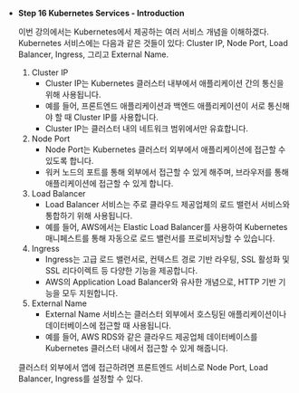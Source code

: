 - **Step 16 Kubernetes Services - Introduction**
    
    
    이번 강의에서는 Kubernetes에서 제공하는 여러 서비스 개념을 이해하겠다. Kubernetes 서비스에는 다음과 같은 것들이 있다: Cluster IP, Node Port, Load Balancer, Ingress, 그리고 External Name.
    
    1. Cluster IP
        - Cluster IP는 Kubernetes 클러스터 내부에서 애플리케이션 간의 통신을 위해 사용됩니다.
        - 예를 들어, 프론트엔드 애플리케이션과 백엔드 애플리케이션이 서로 통신해야 할 때 Cluster IP를 사용합니다.
        - Cluster IP는 클러스터 내의 네트워크 범위에서만 유효합니다.
    2. Node Port
        - Node Port는 Kubernetes 클러스터 외부에서 애플리케이션에 접근할 수 있도록 합니다.
        - 워커 노드의 포트를 통해 외부에서 접근할 수 있게 해주며, 브라우저를 통해 애플리케이션에 접근할 수 있게 합니다.
    3. Load Balancer
        - Load Balancer 서비스는 주로 클라우드 제공업체의 로드 밸런서 서비스와 통합하기 위해 사용됩니다.
        - 예를 들어, AWS에서는 Elastic Load Balancer를 사용하여 Kubernetes 매니페스트를 통해 자동으로 로드 밸런서를 프로비저닝할 수 있습니다.
    4. Ingress
        - Ingress는 고급 로드 밸런서로, 컨텍스트 경로 기반 라우팅, SSL 활성화 및 SSL 리다이렉트 등 다양한 기능을 제공합니다.
        - AWS의 Application Load Balancer와 유사한 개념으로, HTTP 기반 기능을 모두 지원합니다.
    5. External Name
        - External Name 서비스는 클러스터 외부에서 호스팅된 애플리케이션이나 데이터베이스에 접근할 때 사용됩니다.
        - 예를 들어, AWS RDS와 같은 클라우드 제공업체 데이터베이스를 Kubernetes 클러스터 내에서 접근할 수 있게 해줍니다.
    
    클러스터 외부에서 앱에 접근하려면 프론트엔드 서비스로 Node Port, Load Balancer, Ingress를 설정할 수 있다.